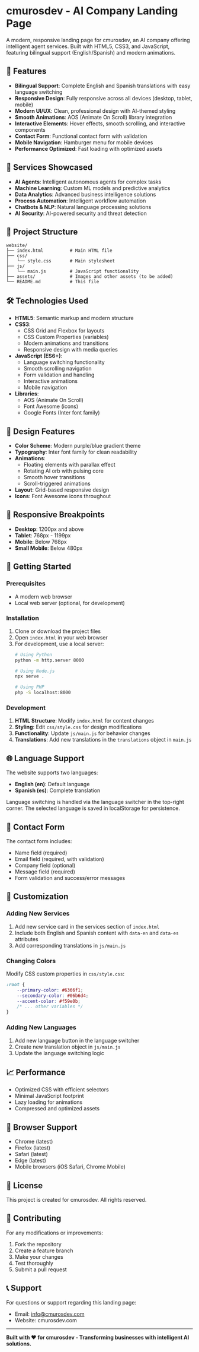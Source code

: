 # cmurosdev - AI Company Landing Page

A modern, responsive landing page for cmurosdev, an AI company offering intelligent agent services. Built with HTML5, CSS3, and JavaScript, featuring bilingual support (English/Spanish) and modern animations.

## 🌟 Features

- **Bilingual Support**: Complete English and Spanish translations with easy language switching
- **Responsive Design**: Fully responsive across all devices (desktop, tablet, mobile)
- **Modern UI/UX**: Clean, professional design with AI-themed styling
- **Smooth Animations**: AOS (Animate On Scroll) library integration
- **Interactive Elements**: Hover effects, smooth scrolling, and interactive components
- **Contact Form**: Functional contact form with validation
- **Mobile Navigation**: Hamburger menu for mobile devices
- **Performance Optimized**: Fast loading with optimized assets

## 🚀 Services Showcased

- **AI Agents**: Intelligent autonomous agents for complex tasks
- **Machine Learning**: Custom ML models and predictive analytics
- **Data Analytics**: Advanced business intelligence solutions
- **Process Automation**: Intelligent workflow automation
- **Chatbots & NLP**: Natural language processing solutions
- **AI Security**: AI-powered security and threat detection

## 📁 Project Structure

```
website/
├── index.html          # Main HTML file
├── css/
│   └── style.css       # Main stylesheet
├── js/
│   └── main.js         # JavaScript functionality
├── assets/             # Images and other assets (to be added)
└── README.md           # This file
```

## 🛠️ Technologies Used

- **HTML5**: Semantic markup and modern structure
- **CSS3**: 
  - CSS Grid and Flexbox for layouts
  - CSS Custom Properties (variables)
  - Modern animations and transitions
  - Responsive design with media queries
- **JavaScript (ES6+)**:
  - Language switching functionality
  - Smooth scrolling navigation
  - Form validation and handling
  - Interactive animations
  - Mobile navigation
- **Libraries**:
  - AOS (Animate On Scroll)
  - Font Awesome (icons)
  - Google Fonts (Inter font family)

## 🎨 Design Features

- **Color Scheme**: Modern purple/blue gradient theme
- **Typography**: Inter font family for clean readability
- **Animations**: 
  - Floating elements with parallax effect
  - Rotating AI orb with pulsing core
  - Smooth hover transitions
  - Scroll-triggered animations
- **Layout**: Grid-based responsive design
- **Icons**: Font Awesome icons throughout

## 📱 Responsive Breakpoints

- **Desktop**: 1200px and above
- **Tablet**: 768px - 1199px
- **Mobile**: Below 768px
- **Small Mobile**: Below 480px

## 🚀 Getting Started

### Prerequisites

- A modern web browser
- Local web server (optional, for development)

### Installation

1. Clone or download the project files
2. Open `index.html` in your web browser
3. For development, use a local server:
   ```bash
   # Using Python
   python -m http.server 8000
   
   # Using Node.js
   npx serve .
   
   # Using PHP
   php -S localhost:8000
   ```

### Development

1. **HTML Structure**: Modify `index.html` for content changes
2. **Styling**: Edit `css/style.css` for design modifications
3. **Functionality**: Update `js/main.js` for behavior changes
4. **Translations**: Add new translations in the `translations` object in `main.js`

## 🌐 Language Support

The website supports two languages:
- **English (en)**: Default language
- **Spanish (es)**: Complete translation

Language switching is handled via the language switcher in the top-right corner. The selected language is saved in localStorage for persistence.

## 📧 Contact Form

The contact form includes:
- Name field (required)
- Email field (required, with validation)
- Company field (optional)
- Message field (required)
- Form validation and success/error messages

## 🎯 Customization

### Adding New Services

1. Add new service card in the services section of `index.html`
2. Include both English and Spanish content with `data-en` and `data-es` attributes
3. Add corresponding translations in `js/main.js`

### Changing Colors

Modify CSS custom properties in `css/style.css`:
```css
:root {
    --primary-color: #6366f1;
    --secondary-color: #06b6d4;
    --accent-color: #f59e0b;
    /* ... other variables */
}
```

### Adding New Languages

1. Add new language button in the language switcher
2. Create new translation object in `js/main.js`
3. Update the language switching logic

## 📈 Performance

- Optimized CSS with efficient selectors
- Minimal JavaScript footprint
- Lazy loading for animations
- Compressed and optimized assets

## 🔧 Browser Support

- Chrome (latest)
- Firefox (latest)
- Safari (latest)
- Edge (latest)
- Mobile browsers (iOS Safari, Chrome Mobile)

## 📄 License

This project is created for cmurosdev. All rights reserved.

## 🤝 Contributing

For any modifications or improvements:
1. Fork the repository
2. Create a feature branch
3. Make your changes
4. Test thoroughly
5. Submit a pull request

## 📞 Support

For questions or support regarding this landing page:
- Email: info@cmurosdev.com
- Website: cmurosdev.com

---

**Built with ❤️ for cmurosdev - Transforming businesses with intelligent AI solutions.** 